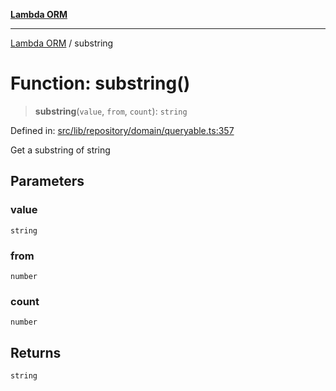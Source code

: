 [**Lambda ORM**](../README.md)

***

[Lambda ORM](../README.md) / substring

# Function: substring()

> **substring**(`value`, `from`, `count`): `string`

Defined in: [src/lib/repository/domain/queryable.ts:357](https://github.com/lambda-orm/lambdaorm-base/blob/54d568062b637a6aed5442a048b140146d1f573b/src/lib/repository/domain/queryable.ts#L357)

Get a substring of string

## Parameters

### value

`string`

### from

`number`

### count

`number`

## Returns

`string`

